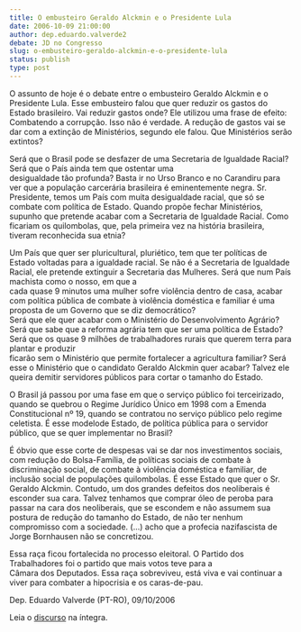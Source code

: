 ```yaml
---
title: O embusteiro Geraldo Alckmin e o Presidente Lula
date: 2006-10-09 21:00:00
author: dep.eduardo.valverde2
debate: JD no Congresso
slug: o-embusteiro-geraldo-alckmin-e-o-presidente-lula
status: publish 
type: post
---
```


O assunto de hoje é o debate entre o embusteiro Geraldo Alckmin e o Presidente Lula. Esse embusteiro falou que quer reduzir os gastos do Estado brasileiro. Vai reduzir gastos onde? Ele utilizou uma frase de efeito: Combatendo a corrupção. Isso não é verdade. A redução de gastos vai se dar com a extinção de Ministérios, segundo ele falou. Que Ministérios serão extintos?   
  
Será que o Brasil pode se desfazer de uma Secretaria de Igualdade Racial? Será que o País ainda tem que ostentar uma  
desigualdade tão profunda? Basta ir no Urso Branco e no Carandiru para ver que a população carcerária brasileira é eminentemente negra. Sr. Presidente, temos um País com muita desigualdade racial, que só se combate com política de Estado. Quando propõe fechar Ministérios, supunho que pretende acabar com a Secretaria de Igualdade Racial. Como ficariam os quilombolas, que, pela primeira vez na história brasileira, tiveram reconhecida sua etnia?  
  
Um País que quer ser pluricultural, pluriético, tem que ter políticas de Estado voltadas para a igualdade racial. Se não é a Secretaria de Igualdade Racial, ele pretende extinguir a Secretaria das Mulheres. Será que num País machista como o nosso, em que a  
cada quase 9 minutos uma mulher sofre violência dentro de casa, acabar com política pública de combate à violência doméstica e familiar é uma proposta de um Governo que se diz democrático?  
Será que ele quer acabar com o Ministério do Desenvolvimento Agrário? Será que sabe que a reforma agrária tem que ser uma política de Estado? Será que os quase 9 milhões de trabalhadores rurais que querem terra para plantar e produzir  
ficarão sem o Ministério que permite fortalecer a agricultura familiar? Será esse o Ministério que o candidato Geraldo Alckmin quer acabar? Talvez ele queira demitir servidores públicos para cortar o tamanho do Estado.  
  
 O Brasil já passou por uma fase em que o serviço público foi terceirizado, quando se quebrou o Regime Jurídico Único em 1998 com a Emenda Constitucional nº 19, quando se contratou no serviço público pelo regime celetista. É esse modelode Estado, de política pública para o servidor público, que se quer implementar no Brasil?  
  
É óbvio que esse corte de despesas vai se dar nos investimentos sociais, com redução do Bolsa-Família, de políticas sociais de combate à discriminação social, de combate à violência doméstica e familiar, de inclusão social de populações quilombolas. É esse Estado que quer o Sr. Geraldo Alckmin. Contudo, um dos grandes defeitos dos neoliberais é esconder sua cara. Talvez tenhamos que comprar óleo de peroba para passar na cara dos neoliberais, que se escondem e não assumem sua postura de redução do tamanho do Estado, de não ter nenhum compromisso com a sociedade. (...) acho que a profecia nazifascista de Jorge Bornhausen não se concretizou.   
  
Essa raça ficou fortalecida no processo eleitoral. O Partido dos Trabalhadores foi o partido que mais votos teve para a  
Câmara dos Deputados. Essa raça sobreviveu, está viva e vai continuar a viver para combater a hipocrisia e os caras-de-pau.


Dep. Eduardo Valverde (PT-RO), 09/10/2006  
  
Leia o [discurso](http://www.camara.gov.br/internet/plenario/notas/extraord/en091006.pdf) na íntegra.


